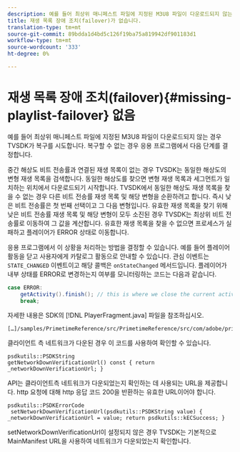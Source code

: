 ```yaml
---
description: 예를 들어 최상위 매니페스트 파일에 지정된 M3U8 파일이 다운로드되지 않는 경우 TVSDK가 복구를 시도합니다. 복구할 수 없는 경우 응용 프로그램에서 다음 단계를 결정합니다.
title: 재생 목록 장애 조치(failover)가 없습니다.
translation-type: tm+mt
source-git-commit: 89bdda1d4bd5c126f19ba75a819942df901183d1
workflow-type: tm+mt
source-wordcount: '333'
ht-degree: 0%

---
```



# 재생 목록 장애 조치(failover){#missing-playlist-failover} 없음

예를 들어 최상위 매니페스트 파일에 지정된 M3U8 파일이 다운로드되지 않는 경우 TVSDK가 복구를 시도합니다. 복구할 수 없는 경우 응용 프로그램에서 다음 단계를 결정합니다.

중간 해상도 비트 전송률과 연결된 재생 목록이 없는 경우 TVSDK는 동일한 해상도의 변형 재생 목록을 검색합니다. 동일한 해상도를 찾으면 변형 재생 목록과 세그먼트가 일치하는 위치에서 다운로드되기 시작합니다. TVSDK에서 동일한 해상도 재생 목록을 찾을 수 없는 경우 다른 비트 전송률 재생 목록 및 해당 변형을 순환하려고 합니다. 즉시 낮은 비트 전송률은 첫 번째 선택이고 그 다음 변형입니다. 유효한 재생 목록을 찾기 위해 낮은 비트 전송률 재생 목록 및 해당 변형이 모두 소진된 경우 TVSDK는 최상위 비트 전송률로 이동하여 그 값을 계산합니다. 유효한 재생 목록을 찾을 수 없으면 프로세스가 실패하고 플레이어가 ERROR 상태로 이동합니다.

응용 프로그램에서 이 상황을 처리하는 방법을 결정할 수 있습니다. 예를 들어 플레이어 활동을 닫고 사용자에게 카탈로그 활동으로 안내할 수 있습니다. 관심 이벤트는 `STATE_CHANGED` 이벤트이고 해당 콜백은 `onStateChanged` 메서드입니다. 플레이어가 내부 상태를 ERROR로 변경하는지 여부를 모니터링하는 코드는 다음과 같습니다.

```java
case ERROR: 
    getActivity().finish(); // this is where we close the current activity (the Player activity) 
    break;
```

자세한 내용은 SDK의 [!DNL PlayerFragment.java] 파일을 참조하십시오.

```
[…]/samples/PrimetimeReference/src/PrimetimeReference/src/com/adobe/primetime/reference/ui/player/
```

클라이언트 측 네트워크가 다운된 경우 이 코드를 사용하여 확인할 수 있습니다.

```
psdkutils::PSDKString 
getNetworkDownVerificationUrl() const { return 
_networkDownVerificationUrl; }
```

API는 클라이언트측 네트워크가 다운되었는지 확인하는 데 사용되는 URL을 제공합니다. http 요청에 대해 http 응답 코드 200을 반환하는 유효한 URL이어야 합니다.

```
psdkutils::PSDKErrorCode 
 setNetworkDownVerificationUrl(psdkutils::PSDKString value) {  
_networkDownVerificationUrl = value; return psdkutils::kECSuccess; }
```

setNetworkDownVerificationUrl이 설정되지 않은 경우 TVSDK는 기본적으로 MainManifest URL을 사용하여 네트워크가 다운되었는지 확인합니다.
